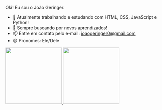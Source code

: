 Olá! Eu sou o João Geringer.


- 🔭 Atualmente trabalhando e estudando com HTML, CSS, JavaScript e Python!
- 💬 Sempre buscando por novos aprendizados!
- 📫 Entre em contato pelo e-mail: joaogeringer0@gmail.com
- 😄 Pronomes: Ele/Dele

<div align="left">
  <a href="https://github.com/joaogeringer">
  <img height="180em" src="https://github-readme-stats.vercel.app/api?username=joaogeringer&show_icons=true&theme=dracula&include_all_commits=true&count_private=true"/>
  <img height="180em" src="https://github-readme-stats.vercel.app/api/top-langs/?username=joaogeringer&layout=compact&langs_count=7&theme=dracula%22"/>
</div>
  
  

